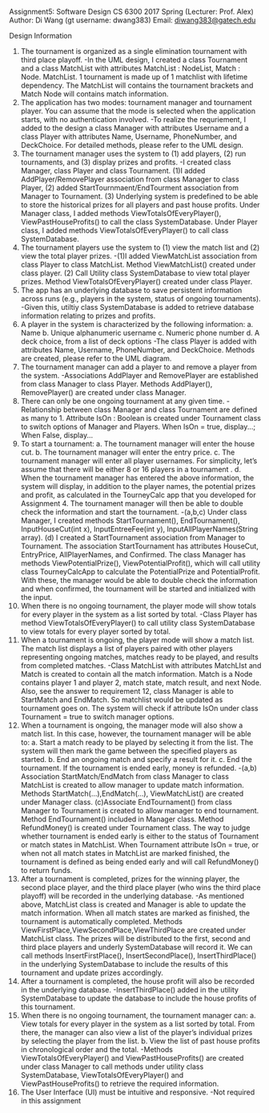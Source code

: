 Assignment5: Software Design CS 6300 2017 Spring (Lecturer: Prof. Alex)
Author: Di Wang (gt username: dwang383)
Email: diwang383@gatech.edu

Design Information 
1. The tournament is organized as a single elimination tournament with third place playoff.
-In the UML design, I created a class Tournament and a class MatchList with attributes MatchList : NodeList, Match : Node. MatchList. 1 tournament is made up of 1 matchlist with lifetime dependency. The MatchList will contains the tournament brackets and Match Node will contains match information. 
2. The application has two modes: tournament manager and tournament player. You can assume that the mode is selected when the application starts, with no authentication involved.
-To realize the requriement, I added to the design a class Manager with attributes Username and a class Player with attributes Name, Username, PhoneNumber, and DeckChoice. For detailed methods, please refer to the UML design.
3. The tournament manager uses the system to (1) add players, (2) run tournaments, and (3) display prizes and profits.
-I created class Manager, class Player and class Tournament. (1)I added AddPlayer/RemovePlayer association from class Manager to class Player, (2) added StartTournmaent/EndTourment association from Manager to Tournament. (3) Underlying system is predefined to be able to store the historical prizes for all players and past house profits. Under Manager class, I added methods ViewTotalsOfEveryPlayer(), ViewPastHouseProfits() to call the <Utility> class SystemDatabase. Under Player class, I added methods ViewTotalsOfEveryPlayer() to call <Utility> class SystemDatabase.
4. The tournament players use the system to (1) view the match list and (2) view the total player prizes.
-(1)I added ViewMatchList association from class Player to class MatchList. Method ViewMatchList() created under class player. (2) Call Utility class SystemDatabase to view total player prizes. Method ViewTotalsOfEveryPlayer() created under class Player.
5. The app has an underlying database to save persistent information across runs (e.g., players in the system, status of ongoing tournaments).
-Given this, utiltiy class SystemDatabase is added to retrieve database information relating to prizes and profits.
6. A player in the system is characterized by the following information:
a. Name
b. Unique alphanumeric username
c. Numeric phone number
d. A deck choice, from a list of deck options
-The class Player is added with attributes Name, Username, PhoneNumber, and DeckChoice. Methods are created, please refer to the UML diagram.
7. The tournament manager can add a player to and remove a player from the system.
-Associations AddPlayer and RemovePlayer are established from class Manager to class Player. Methods AddPlayer(), RemovePlayer() are created under class Manager.
8. There can only be one ongoing tournament at any given time.
-Relationship between class Manager and class Tournament are defined as many to 1. Attribute IsOn : Boolean is created under Tournament class to switch options of Manager and Players. When IsOn = true, display...; When False, display...
9. To start a tournament:
a. The tournament manager will enter the house cut.
b. The tournament manager will enter the entry price.
c. The tournament manager will enter all player usernames. For simplicity, let’s
assume that there will be either 8 or 16 players in a tournament .
d. When the tournament manager has entered the above information, the system will display, in addition to the player names, the potential prizes and profit, as calculated in the TourneyCalc app that you developed for Assignment 4. The tournament manager will then be able to double check the information and start the tournament.
-(a,b,c) Under class Manager, I created methods StartTournament(), EndTournament(), InputHouseCut(int x), InputEntreeFee(int y), InputAllPlayerNames(String array). (d) I created a StartTournament association from Manager to Tournament. The association StartTournament has attributes HouseCut, EntryPrice, AllPlayerNames, and Confirmed. The class Manager has methods ViewPotentialPrize(), ViewPotentialProfit(), which will call utility class TourneyCalcApp to calculate the PotentialPrize and PotentialProfit. With these, the manager would be able to double check the information and when confirmed, the tournament will be started and initialized with the input. 
10. When there is no ongoing tournament, the player mode will show totals for every player in the system as a list sorted by total.
-Class Player has method ViewTotalsOfEveryPlayer() to call utility class SystemDatabase to view totals for every player sorted by total. 
11. When a tournament is ongoing, the player mode will show a match list. The match list displays a list of players paired with other players representing ongoing matches, matches ready to be played, and results from completed matches.
-Class MatchList with attributes MatchLIst and Match is created to contain all the match information. Match is a Node contains player 1 and player 2, match state, match result, and next Node. Also, see the answer to requirement 12, class Manager is able to StartMatch and EndMatch. So matchlist would be updated as tournament goes on. The system will check if attribute IsOn under class Tournament = true to switch manager options. 
12. When a tournament is ongoing, the manager mode will also show a match list. In this case, however, the tournament manager will be able to:
a. Start a match ready to be played by selecting it from the list. The system will then mark the game between the specified players as started.
b. End an ongoing match and specify a result for it.
c. End the tournament. If the tournament is ended early, money is refunded.
-(a,b) Association StartMatch/EndMatch from class Manager to class MatchList is created to allow manager to update match information. Methods StartMatch(...),EndMatch(...), ViewMatchList() are created under Manager class. 
(c)Associate EndTournament() from class Manager to Tournament is created to allow manager to end tournament. Method EndTournament() included in Manager class. Method RefundMoney() is created under Tournament class. The way to judge whether tournament is ended early is either to the status of Tournament or match states in MatchList. When Tournament attribute IsOn = true, or when not all match states in MatchList are marked finished, the tournament is defined as being ended early and will call RefundMoney() to return funds.
13. After a tournament is completed, prizes for the winning player, the second place player, and the third place player (who wins the third place playoff) will be recorded in the underlying database.
-As mentioned above, MatchList class is created and Manager is able to update the match information. When all match states are marked as finished, the tournament is automatically completed. Methods ViewFirstPlace,ViewSecondPlace,ViewThirdPlace are created under MatchList class. The prizes will be distributed to the first, second and third place players and underly SystemDatabase will record it. We can call methods InsertFirstPlace(), InsertSecondPlace(), InsertThirdPlace() in the underlying SystemDatabase to include the results of this tournament and update prizes accordingly.
14. After a tournament is completed, the house profit will also be recorded in the underlying database.
-InsertThirdPlace() added in the utility SystemDatabase to update the database to include the house profits of this tournament. 
15. When there is no ongoing tournament, the tournament manager can:
a. View totals for every player in the system as a list sorted by total. From there, the manager can also view a list of the player’s individual prizes by selecting the player from the list.
b. View the list of past house profits in chronological order and the total.
-Methods ViewTotalsOfEveryPlayer() and ViewPastHouseProfits() are created under class Manager to call methods under utility class SystemDatabase, ViewTotalsOfEveryPlayer() and ViewPastHouseProfits() to retrieve the required information.  
16. The User Interface (UI) must be intuitive and responsive.
-Not required in this assignment